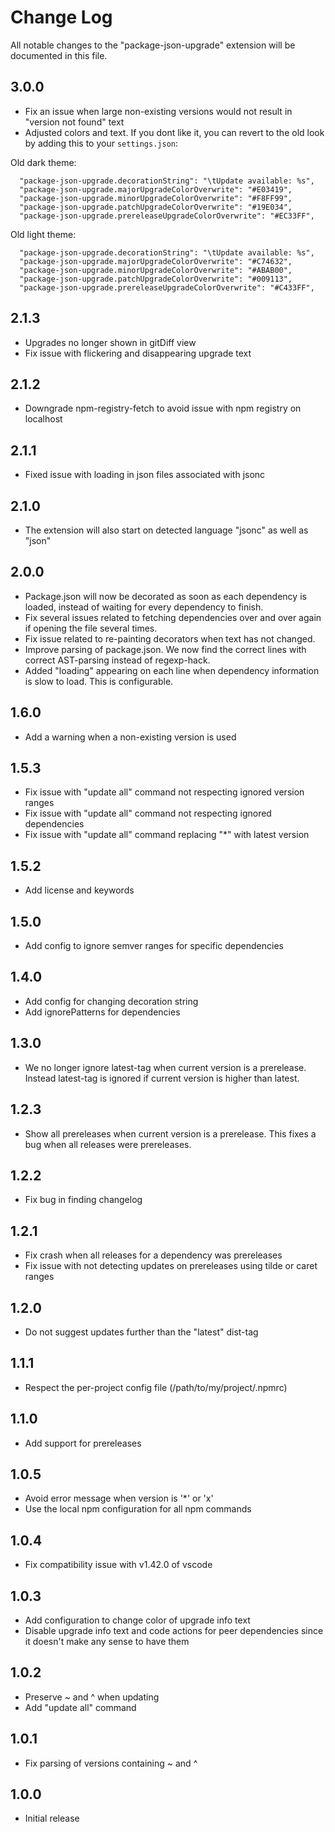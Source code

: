 # Change Log

All notable changes to the "package-json-upgrade" extension will be documented in this file.

## 3.0.0

- Fix an issue when large non-existing versions would not result in "version not found" text
- Adjusted colors and text. If you dont like it, you can revert to the old look by adding this to your `settings.json`:

Old dark theme:

```
  "package-json-upgrade.decorationString": "\tUpdate available: %s",
  "package-json-upgrade.majorUpgradeColorOverwrite": "#E03419",
  "package-json-upgrade.minorUpgradeColorOverwrite": "#F8FF99",
  "package-json-upgrade.patchUpgradeColorOverwrite": "#19E034",
  "package-json-upgrade.prereleaseUpgradeColorOverwrite": "#EC33FF",
```

Old light theme:

```
  "package-json-upgrade.decorationString": "\tUpdate available: %s",
  "package-json-upgrade.majorUpgradeColorOverwrite": "#C74632",
  "package-json-upgrade.minorUpgradeColorOverwrite": "#ABAB00",
  "package-json-upgrade.patchUpgradeColorOverwrite": "#009113",
  "package-json-upgrade.prereleaseUpgradeColorOverwrite": "#C433FF",
```

## 2.1.3

- Upgrades no longer shown in gitDiff view
- Fix issue with flickering and disappearing upgrade text

## 2.1.2

- Downgrade npm-registry-fetch to avoid issue with npm registry on localhost

## 2.1.1

- Fixed issue with loading in json files associated with jsonc

## 2.1.0

- The extension will also start on detected language "jsonc" as well as "json"

## 2.0.0

- Package.json will now be decorated as soon as each dependency is loaded, instead of waiting for every dependency to finish.
- Fix several issues related to fetching dependencies over and over again if opening the file several times.
- Fix issue related to re-painting decorators when text has not changed.
- Improve parsing of package.json. We now find the correct lines with correct AST-parsing instead of regexp-hack.
- Added "loading" appearing on each line when dependency information is slow to load. This is configurable.

## 1.6.0

- Add a warning when a non-existing version is used

## 1.5.3

- Fix issue with "update all" command not respecting ignored version ranges
- Fix issue with "update all" command not respecting ignored dependencies
- Fix issue with "update all" command replacing "\*" with latest version

## 1.5.2

- Add license and keywords

## 1.5.0

- Add config to ignore semver ranges for specific dependencies

## 1.4.0

- Add config for changing decoration string
- Add ignorePatterns for dependencies

## 1.3.0

- We no longer ignore latest-tag when current version is a prerelease. Instead latest-tag is ignored if current version is higher than latest.

## 1.2.3

- Show all prereleases when current version is a prerelease. This fixes a bug when all releases were prereleases.

## 1.2.2

- Fix bug in finding changelog

## 1.2.1

- Fix crash when all releases for a dependency was prereleases
- Fix issue with not detecting updates on prereleases using tilde or caret ranges

## 1.2.0

- Do not suggest updates further than the "latest" dist-tag

## 1.1.1

- Respect the per-project config file (/path/to/my/project/.npmrc)

## 1.1.0

- Add support for prereleases

## 1.0.5

- Avoid error message when version is '\*' or 'x'
- Use the local npm configuration for all npm commands

## 1.0.4

- Fix compatibility issue with v1.42.0 of vscode

## 1.0.3

- Add configuration to change color of upgrade info text
- Disable upgrade info text and code actions for peer dependencies since it doesn't make any sense to have them

## 1.0.2

- Preserve ~ and ^ when updating
- Add "update all" command

## 1.0.1

- Fix parsing of versions containing ~ and ^

## 1.0.0

- Initial release
